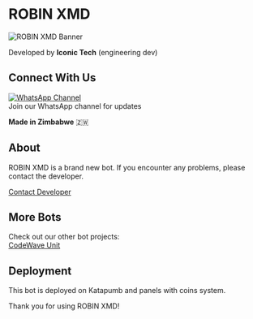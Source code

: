 # ROBIN XMD

![ROBIN XMD Banner](https://files.catbox.moe/gk91cy.jpg)

Developed by **Iconic Tech** (engineering dev)

## Connect With Us
[![WhatsApp Channel](https://upload.wikimedia.org/wikipedia/commons/6/6b/WhatsApp.svg)](https://whatsapp.com/channel/0029ValX2Js9RZAVtDgMYj0r)  
Join our WhatsApp channel for updates

**Made in Zimbabwe** 🇿🇼

## About
ROBIN XMD is a brand new bot. If you encounter any problems, please contact the developer.

[Contact Developer](https://contact-iconictechdev.vercel.app/)

## More Bots
Check out our other bot projects:  
[CodeWave Unit](https://codewave-unit.vercel.app)

## Deployment
This bot is deployed on Katapumb and panels with coins system.

Thank you for using ROBIN XMD!
